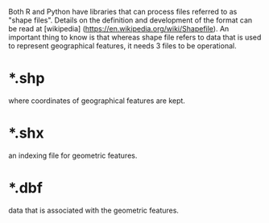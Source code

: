 Both R and Python have libraries that can process files referred to as "shape files". Details on the definition and development of the format can be read at [wikipedia] (https://en.wikipedia.org/wiki/Shapefile). An important thing to know is that whereas shape file refers to data that is used to represent geographical features, it needs 3 files to be operational.
# *.shp 
where coordinates of geographical features are kept.
# *.shx
an indexing file for geometric features.
# *.dbf
data that is associated with the geometric features.


